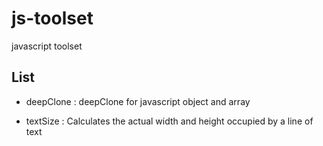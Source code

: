 # js-toolset
javascript toolset

## List

- deepClone : deepClone for javascript object and array

- textSize : Calculates the actual width and height occupied by a line of text
